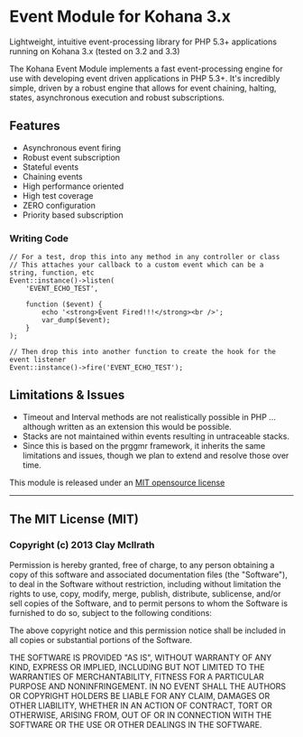 # Event Module for Kohana 3.x
Lightweight, intuitive event-processing library for PHP 5.3+ applications running on Kohana 3.x (tested on 3.2 and 3.3)

The Kohana Event Module implements a fast event-processing engine for use with developing event driven applications in PHP 5.3+. It's incredibly simple, driven by a robust engine that allows for event chaining, halting, states, asynchronous execution and robust subscriptions.

## Features
* Asynchronous event firing
* Robust event subscription
* Stateful events
* Chaining events
* High performance oriented
* High test coverage
* ZERO configuration
* Priority based subscription

### Writing Code

	// For a test, drop this into any method in any controller or class
	// This attaches your callback to a custom event which can be a string, function, etc
	Event::instance()->listen(
		'EVENT_ECHO_TEST', 

		function ($event) { 
			echo '<strong>Event Fired!!!</strong><br />'; 
			var_dump($event); 
		}
	);

	// Then drop this into another function to create the hook for the event listener
    Event::instance()->fire('EVENT_ECHO_TEST');


## Limitations & Issues

* Timeout and Interval methods are not realistically possible in PHP ... although written as an extension this would be possible.
* Stacks are not maintained within events resulting in untraceable stacks.
* Since this is based on the prggmr framework, it inherits the same limitations and issues, though we plan to extend and resolve those over time.


This module is released under an [MIT opensource license](http://opensource.org/licenses/MIT)

----
## The MIT License (MIT)

### Copyright (c) 2013 Clay McIlrath

Permission is hereby granted, free of charge, to any person obtaining a copy
of this software and associated documentation files (the "Software"), to deal
in the Software without restriction, including without limitation the rights
to use, copy, modify, merge, publish, distribute, sublicense, and/or sell
copies of the Software, and to permit persons to whom the Software is
furnished to do so, subject to the following conditions:

The above copyright notice and this permission notice shall be included in
all copies or substantial portions of the Software.

THE SOFTWARE IS PROVIDED "AS IS", WITHOUT WARRANTY OF ANY KIND, EXPRESS OR
IMPLIED, INCLUDING BUT NOT LIMITED TO THE WARRANTIES OF MERCHANTABILITY,
FITNESS FOR A PARTICULAR PURPOSE AND NONINFRINGEMENT. IN NO EVENT SHALL THE
AUTHORS OR COPYRIGHT HOLDERS BE LIABLE FOR ANY CLAIM, DAMAGES OR OTHER
LIABILITY, WHETHER IN AN ACTION OF CONTRACT, TORT OR OTHERWISE, ARISING FROM,
OUT OF OR IN CONNECTION WITH THE SOFTWARE OR THE USE OR OTHER DEALINGS IN
THE SOFTWARE.